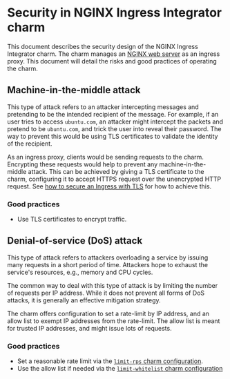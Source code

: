 # Security in NGINX Ingress Integrator charm

This document describes the security design of the NGINX Ingress Integrator charm.
The charm manages an [NGINX web server](https://nginx.org/) as an ingress proxy.
This document will detail the risks and good practices of operating the charm.

## Machine-in-the-middle attack

This type of attack refers to an attacker intercepting messages and pretending to be the intended recipient of the message.
For example, if an user tries to access `ubuntu.com`, an attacker might intercept the packets and pretend to be `ubuntu.com`, and trick the user into reveal their password.
The way to prevent this would be using TLS certificates to validate the identity of the recipient.

As an ingress proxy, clients would be sending requests to the charm.
Encrypting these requests would help to prevent any machine-in-the-middle attack.
This can be achieved by giving a TLS certificate to the charm, configuring it to accept HTTPS request over the unencrypted HTTP request.
See [how to secure an Ingress with TLS](https://charmhub.io/nginx-ingress-integrator/docs/secure-an-ingress-with-tls) for how to achieve this.

### Good practices

- Use TLS certificates to encrypt traffic.

## Denial-of-service (DoS) attack

This type of attack refers to attackers overloading a service by issuing many requests in a short period of time.
Attackers hope to exhaust the service's resources, e.g., memory and CPU cycles.

The common way to deal with this type of attack is by limiting the number of requests per IP address.
While it does not prevent all forms of DoS attacks, it is generally an effective mitigation strategy.

The charm offers configuration to set a rate-limit by IP address, and an allow list to exempt IP addresses from the rate-limit.
The allow list is meant for trusted IP addresses, and might issue lots of requests.

### Good practices

- Set a reasonable rate limit via the [`limit-rps` charm configuration](https://charmhub.io/nginx-ingress-integrator/configurations#limit-rps).
- Use the allow list if needed via the [`limit-whitelist` charm configuration](https://charmhub.io/nginx-ingress-integrator/configurations#limit-whitelist)
